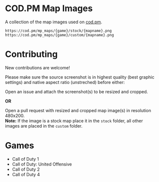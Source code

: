 # COD.PM Map Images

A collection of the map images used on [cod.pm](https://cod.pm).

```plaintext
https://cod.pm/mp_maps/{game}/stock/{mapname}.png
https://cod.pm/mp_maps/{game}/custom/{mapname}.png
```

# Contributing

New contributions are welcome!

Please make sure the source screenshot is in highest quality (best graphic settings) and native aspect ratio (unstreched) before either:

Open an issue and attach the screenshot(s) to be resized and cropped.

**OR**

Open a pull request with resized and cropped map image(s) in resolution 480x200.  
**Note:** If the image is a stock map place it in the `stock` folder, all other images are placed in the `custom` folder.

# Games

- Call of Duty 1
- Call of Duty: United Offensive
- Call of Duty 2
- Call of Duty 4
